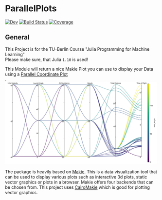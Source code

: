 # ParallelPlots

[![Dev](https://img.shields.io/badge/docs-dev-blue.svg)](https://moritz155.github.io/ParallelPlots/dev/)
[![Build Status](https://github.com/moritz155/ParallelPlots/actions/workflows/CI.yml/badge.svg?branch=main)](https://github.com/moritz155/ParallelPlots/actions/workflows/CI.yml?query=branch%3Amain)
[![Coverage](https://codecov.io/gh/moritz155/ParallelPlots/branch/main/graph/badge.svg)](https://codecov.io/gh/moritz155/ParallelPlots)

## General
This Project is for the TU-Berlin Course "Julia Programming for Machine Learning"<br>
Please make sure, that Julia `1.10` is used!

This Module will return a nice Makie Plot you can use to display your Data using a [Parallel Coordinate Plot](https://en.wikipedia.org/wiki/Parallel_coordinates)<br>. 
<img src="test/projectile_simulation.png" width="500" />

The package is heavily based on [Makie](https://docs.makie.org/). This is a data visualization tool that can be used to display various plots such as interactive 3d plots, static vector graphics or plots in a browser. Makie offers four backends that can be chosen from. This project uses [CairoMakie](https://docs.makie.org/stable/explanations/backends/cairomakie#CairoMakie) which is good for plotting vector graphics. 